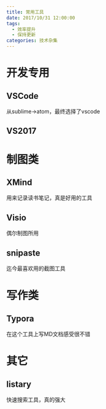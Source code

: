 ```yaml
---
title: 常用工具
date: 2017/10/31 12:00:00
tags:
  - 效率提升
  - 保持更新
categories: 技术杂集
---
```


# 开发专用
## VSCode
从sublime->atom，最终选择了vscode

## VS2017

# 制图类
## XMind
用来记录读书笔记，真是好用的工具

<!-- more -->

## Visio
偶尔制图所用

## snipaste
迄今最喜欢用的截图工具

# 写作类
## Typora
在这个工具上写MD文档感受很不错

# 其它
## listary
快速搜索工具，真的强大